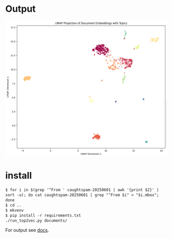 # Output
![docs/examples/spam_topic_umap_plot.png](docs/examples/spam_topic_umap_plot.png)

# install
```
$ for i in $(grep '^From ' caughtspam-20250601 | awk '{print $2}' | sort -u); do cat caughtspam-20250601 | grep "^From $i" > "$i.mbox"; done
$ cd ..
$ mkvenv
$ pip install -r requirements.txt
./run_top2vec.py documents/
```

For output see [docs](docs).


